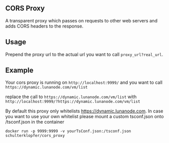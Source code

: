 ## CORS Proxy
A transparent proxy which passes on requests to other web servers and adds CORS headers to the response.

## Usage

Prepend the proxy url to the actual url you want to call `proxy_url?real_url`.

## Example

Your cors proxy is running on `http://localhost:9999/` and you want to call `https://dynamic.lunanode.com/vm/list`

 
replace the call to `https://dynamic.lunanode.com/vm/list` with `http://localhost:9999/?https://dynamic.lunanode.com/vm/list`

By default this proxy only whitelists https://dynamic.lunanode.com. In case you want to use
your own whitelist please mount a custom tsconf.json onto /tsconf.json in the container

`docker run -p 9999:9999 -v yourTsConf.json:/tsconf.json schulterklopfer/cors_proxy` 